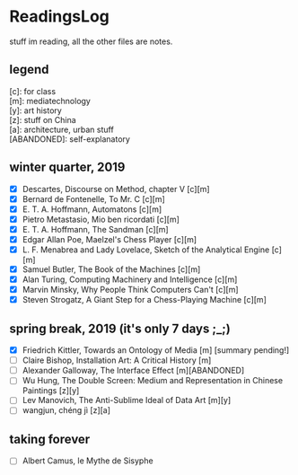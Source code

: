 # ReadingsLog
stuff im reading, all the other files are notes.
## legend
 [c]: for class</br>
 [m]: mediatechnology</br>
 [y]: art history</br>
 [z]: stuff on China</br>
 [a]: architecture, urban stuff</br>
 [ABANDONED]: self-explanatory
## winter quarter, 2019
- [x] Descartes, Discourse on Method, chapter V [c][m]
- [x] Bernard de Fontenelle, To Mr. C [c][m] 
- [x] E. T. A. Hoffmann, Automatons [c][m] 
- [x] Pietro Metastasio, Mio ben ricordati [c][m]
- [x] E. T. A. Hoffmann, The Sandman [c][m]
- [x] Edgar Allan Poe, Maelzel's Chess Player [c][m]
- [x] L. F. Menabrea and Lady Lovelace, Sketch of the Analytical Engine [c][m]
- [x] Samuel Butler, The Book of the Machines [c][m]
- [x] Alan Turing, Computing Machinery and Intelligence [c][m]
- [x] Marvin Minsky, Why People Think Computers Can't [c][m]
- [x] Steven Strogatz, A Giant Step for a Chess-Playing Machine [c][m]
## spring break, 2019 (it's only 7 days ;_;)
- [x] Friedrich Kittler, Towards an Ontology of Media [m] [summary pending!]
- [ ] Claire Bishop, Installation Art: A Critical History [m]
- [ ] Alexander Galloway, The Interface Effect [m][ABANDONED]
- [ ] Wu Hung, The Double Screen: Medium and Representation in Chinese Paintings [z][y]
- [ ] Lev Manovich, The Anti-Sublime Ideal of Data Art [m][y]
- [ ] wangjun, chéng jì [z][a]
## taking forever
- [ ] Albert Camus, le Mythe de Sisyphe
